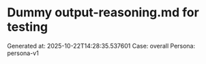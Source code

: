 # Dummy output-reasoning.md for testing
Generated at: 2025-10-22T14:28:35.537601
Case: overall
Persona: persona-v1
